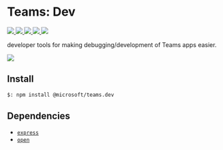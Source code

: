 # Teams: Dev

<p>
    <a href="https://www.npmjs.com/package/@microsoft/teams.dev" target="_blank">
        <img src="https://img.shields.io/npm/v/@microsoft/teams.dev" />
    </a>
    <a href="https://www.npmjs.com/package/@microsoft/teams.dev?activeTab=code" target="_blank">
        <img src="https://img.shields.io/bundlephobia/min/@microsoft/teams.dev" />
    </a>
    <a href="https://www.npmjs.com/package/@microsoft/teams.dev?activeTab=dependencies" target="_blank">
        <img src="https://img.shields.io/librariesio/release/npm/@microsoft/teams.dev" />
    </a>
    <a href="https://www.npmjs.com/package/@microsoft/teams.dev" target="_blank">
        <img src="https://img.shields.io/npm/dw/@microsoft/teams.dev" />
    </a>
    <a href="https://microsoft.github.io/teams-ai" target="_blank">
        <img src="https://img.shields.io/badge/📖 docs-open-blue" />
    </a>
</p>

developer tools for making debugging/development of Teams apps easier.

<a href="https://microsoft.github.io/teams-ai" target="_blank">
    <img src="https://img.shields.io/badge/📖 Getting Started-blue?style=for-the-badge" />
</a>

## Install

```bash
$: npm install @microsoft/teams.dev
```

## Dependencies

-   [`express`](https://www.npmjs.com/package/express)
-   [`open`](https://www.npmjs.com/package/open)
